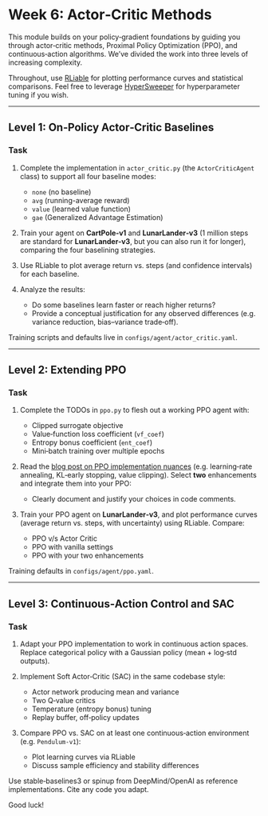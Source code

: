 # Week 6: Actor‑Critic Methods

This module builds on your policy‑gradient foundations by guiding you through actor‑critic methods, Proximal Policy Optimization (PPO), and continuous‑action algorithms. We’ve divided the work into three levels of increasing complexity.

Throughout, use [RLiable](https://github.com/google-research/rliable) for plotting performance curves and statistical comparisons. Feel free to leverage [HyperSweeper](https://github.com/automl/hypersweeper) for hyperparameter tuning if you wish.

---

## Level 1: On‑Policy Actor‑Critic Baselines

### Task
1. Complete the implementation in `actor_critic.py` (the `ActorCriticAgent` class) to support all four baseline modes:
   - `none` (no baseline)
   - `avg` (running-average reward)
   - `value` (learned value function)
   - `gae` (Generalized Advantage Estimation)

2. Train your agent on **CartPole‑v1** and **LunarLander‑v3** (1 million steps are standard for **LunarLander‑v3**, but you can also run it for longer), comparing the four baselining strategies.
3. Use RLiable to plot average return vs. steps (and confidence intervals) for each baseline.
4. Analyze the results:
   - Do some baselines learn faster or reach higher returns?
   - Provide a conceptual justification for any observed differences (e.g. variance reduction, bias–variance trade‑off).

Training scripts and defaults live in `configs/agent/actor_critic.yaml`.

---

## Level 2: Extending PPO

### Task
1. Complete the TODOs in `ppo.py` to flesh out a working PPO agent with:
   - Clipped surrogate objective
   - Value‑function loss coefficient (`vf_coef`)
   - Entropy bonus coefficient (`ent_coef`)
   - Mini‑batch training over multiple epochs

2. Read the [blog post on PPO implementation nuances](https://iclr-blog-track.github.io/2022/03/25/ppo-implementation-details/) (e.g. learning‑rate annealing, KL‑early stopping, value clipping). Select **two** enhancements and integrate them into your PPO:
   - Clearly document and justify your choices in code comments.

3. Train your PPO agent on **LunarLander‑v3**, and plot performance curves (average return vs. steps, with uncertainty) using RLiable. Compare:
   - PPO v/s Actor Critic
   - PPO with vanilla settings
   - PPO with your two enhancements

Training defaults in `configs/agent/ppo.yaml`.

---

## Level 3: Continuous‑Action Control and SAC

### Task
1. Adapt your PPO implementation to work in continuous action spaces. Replace categorical policy with a Gaussian policy (mean + log‑std outputs).
2. Implement Soft Actor‑Critic (SAC) in the same codebase style:
   - Actor network producing mean and variance
   - Two Q‑value critics
   - Temperature (entropy bonus) tuning
   - Replay buffer, off‑policy updates

3. Compare PPO vs. SAC on at least one continuous‑action environment (e.g. `Pendulum-v1`):
   - Plot learning curves via RLiable
   - Discuss sample efficiency and stability differences

Use stable‑baselines3 or spinup from DeepMind/OpenAI as reference implementations.  Cite any code you adapt.

Good luck!